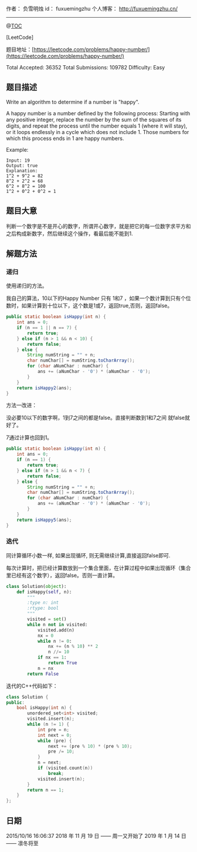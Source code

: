 
作者： 负雪明烛
id：	fuxuemingzhu
个人博客：	http://fuxuemingzhu.cn/

---
@[TOC](目录)

[LeetCode]

题目地址：[https://leetcode.com/problems/happy-number/](https://leetcode.com/problems/happy-number/)

Total Accepted: 36352 Total Submissions: 109782 Difficulty: Easy


## 题目描述


Write an algorithm to determine if a number is "happy".

A happy number is a number defined by the following process: Starting with any positive integer, replace the number by the sum of the squares of its digits, and repeat the process until the number equals 1 (where it will stay), or it loops endlessly in a cycle which does not include 1. Those numbers for which this process ends in 1 are happy numbers.

Example: 

	Input: 19
	Output: true
	Explanation: 
	1^2 + 9^2 = 82
	8^2 + 2^2 = 68
	6^2 + 8^2 = 100
	1^2 + 0^2 + 0^2 = 1

## 题目大意

判断一个数字是不是开心的数字，所谓开心数字，就是把它的每一位数字求平方和之后构成新数字，然后继续这个操作，看最后能不能到1.

## 解题方法

### 递归

使用递归的方法。

我自己的算法，10以下的Happy Number 只有 1和7 ，如果一个数计算到只有个位数时，如果计算到十位以下，这个数是1或7，返回true,否则，返回false。

```java
public static boolean isHappy(int n) {
	int ans = 0;
	if (n == 1 || n == 7) {
		return true;
	} else if (n > 1 && n < 10) {
		return false;
	} else {
		String numString = "" + n;
		char numChar[] = numString.toCharArray();
		for (char aNumChar : numChar) {
			ans += (aNumChar - '0') * (aNumChar - '0');
		}
	}
	return isHappy2(ans);
}
```

方法一改进：

没必要10以下的数字啊，1到7之间的都是false。直接判断数到1和7之间 就false就好了。

 7通过计算也回到1。
 
```java
public static boolean isHappy(int n) {
	int ans = 0;
	if (n == 1) {
		return true;
	} else if (n > 1 && n < 7) {
		return false;
	} else {
		String numString = "" + n;
		char numChar[] = numString.toCharArray();
		for (char aNumChar : numChar) {
			ans += (aNumChar - '0') * (aNumChar - '0');
		}
	}
	return isHappy5(ans);
}
```
### 迭代

同计算循环小数一样, 如果出现循环, 则无需继续计算,直接返回false即可. 

每次计算时，把已经计算数放到一个集合里面，在计算过程中如果出现循环（集合里已经有这个数字），返回false。否则一直计算。

```python
class Solution(object):
    def isHappy(self, n):
        """
        :type n: int
        :rtype: bool
        """
        visited = set()
        while n not in visited:
            visited.add(n)
            nx = 0
            while n != 0:
                nx += (n % 10) ** 2
                n //= 10
            if nx == 1:
                return True
            n = nx
        return False
```


迭代的C++代码如下：

```cpp
class Solution {
public:
    bool isHappy(int n) {
        unordered_set<int> visited;
        visited.insert(n);
        while (n != 1) {
            int pre = n;
            int next = 0;
            while (pre) {
                next += (pre % 10) * (pre % 10);
                pre /= 10;
            }
            n = next;
            if (visited.count(n))
                break;
            visited.insert(n);
        }
        return n == 1;
    }
};
```

## 日期

2015/10/16 16:06:37 
2018 年 11 月 19 日 —— 周一又开始了
2019 年 1 月 14 日 —— 凛冬将至
